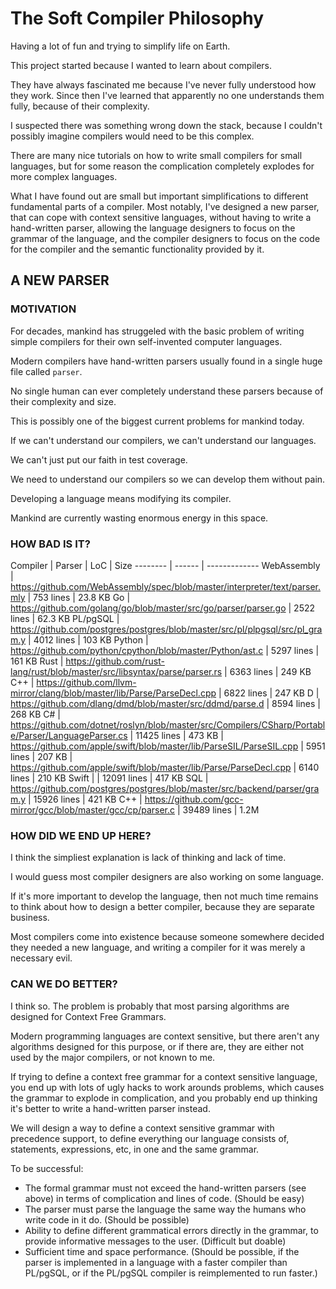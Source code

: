 # The Soft Compiler Philosophy

Having a lot of fun and trying to simplify life on Earth.

This project started because I wanted to learn about compilers.

They have always fascinated me because I've never fully understood how they work. Since then I've learned that apparently no one understands them fully, because of their complexity.

I suspected there was something wrong down the stack, because I couldn't
possibly imagine compilers would need to be this complex.

There are many nice tutorials on how to write small compilers for small
languages, but for some reason the complication completely explodes
for more complex languages.

What I have found out are small but important simplifications to different
fundamental parts of a compiler. Most notably, I've designed a new parser,
that can cope with context sensitive languages, without having to write
a hand-written parser, allowing the language designers to focus on the
grammar of the language, and the compiler designers to focus on the
code for the compiler and the semantic functionality provided by it.

## A NEW PARSER

### MOTIVATION

For decades, mankind has struggeled with the basic problem of writing
simple compilers for their own self-invented computer languages.

Modern compilers have hand-written parsers usually found in a single huge file called `parser`.

No single human can ever completely understand these parsers because of
their complexity and size.

This is possibly one of the biggest current problems for mankind today.

If we can't understand our compilers, we can't understand our languages.

We can't just put our faith in test coverage.

We need to understand our compilers so we can develop them without pain.

Developing a language means modifying its compiler.

Mankind are currently wasting enormous energy in this space.

### HOW BAD IS IT?

Compiler | Parser | LoC | Size
-------- | ------ | -------------
WebAssembly | https://github.com/WebAssembly/spec/blob/master/interpreter/text/parser.mly | 753 lines | 23.8 KB
Go | https://github.com/golang/go/blob/master/src/go/parser/parser.go | 2522 lines | 62.3 KB
PL/pgSQL | https://github.com/postgres/postgres/blob/master/src/pl/plpgsql/src/pl_gram.y | 4012 lines | 103 KB
Python | https://github.com/python/cpython/blob/master/Python/ast.c | 5297 lines | 161 KB
Rust | https://github.com/rust-lang/rust/blob/master/src/libsyntax/parse/parser.rs | 6363 lines | 249 KB
C++ | https://github.com/llvm-mirror/clang/blob/master/lib/Parse/ParseDecl.cpp | 6822 lines  | 247 KB
D | https://github.com/dlang/dmd/blob/master/src/ddmd/parse.d | 8594 lines | 268 KB
C# | https://github.com/dotnet/roslyn/blob/master/src/Compilers/CSharp/Portable/Parser/LanguageParser.cs | 11425 lines | 473 KB
 | https://github.com/apple/swift/blob/master/lib/ParseSIL/ParseSIL.cpp | 5951 lines | 207 KB
 | https://github.com/apple/swift/blob/master/lib/Parse/ParseDecl.cpp | 6140 lines | 210 KB
Swift | | 12091 lines | 417 KB
SQL | https://github.com/postgres/postgres/blob/master/src/backend/parser/gram.y | 15926 lines | 421 KB
C++ | https://github.com/gcc-mirror/gcc/blob/master/gcc/cp/parser.c | 39489 lines | 1.2M

### HOW DID WE END UP HERE?

I think the simpliest explanation is lack of thinking and lack of time.

I would guess most compiler designers are also working on some language.

If it's more important to develop the language, then not much time remains
to think about how to design a better compiler, because they are separate
business.

Most compilers come into existence because someone somewhere decided they
needed a new language, and writing a compiler for it was merely a
necessary evil.

### CAN WE DO BETTER?

I think so. The problem is probably that most parsing algorithms are
designed for Context Free Grammars.

Modern programming languages are context sensitive, but there aren't
any algorithms designed for this purpose, or if there are, they are
either not used by the major compilers, or not known to me.

If trying to define a context free grammar for a context sensitive language, you end up with lots of ugly hacks to work arounds problems,
which causes the grammar to explode in complication, and you probably end up
thinking it's better to write a hand-written parser instead.

We will design a way to define a context sensitive grammar with precedence support, to define everything our language consists of, statements, expressions, etc, in one and the same grammar.

To be successful:

* The formal grammar must not exceed the hand-written parsers (see above) in terms of complication and lines of code. (Should be easy)
* The parser must parse the language the same way the humans who write code in it do. (Should be possible)
* Ability to define different grammatical errors directly in the grammar, to provide informative messages to the user. (Difficult but doable)
* Sufficient time and space performance. (Should be possible, if the parser is implemented in a language with a faster compiler than PL/pgSQL, or if the PL/pgSQL compiler is reimplemented to run faster.)



